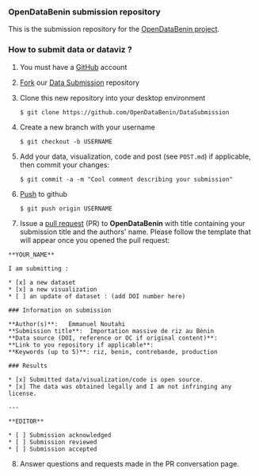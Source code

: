
### OpenDataBenin submission repository

This is the submission repository for the [OpenDataBenin project](https://github.com/OpenDataBenin).

### How to submit data or dataviz ?


1. You must have a [GitHub](https://github.com) account

2. [Fork](https://help.github.com/articles/fork-a-repo/) our  [Data Submission](https://github.com/OpenDataBenin/DataSubmission) repository

3. Clone this new repository into your desktop environment

   ```
   $ git clone https://github.com/OpenDataBenin/DataSubmission
   ```

4. Create a new branch with your username

   ```
   $ git checkout -b USERNAME
   ```


5. Add your data, visualization, code and post (see `POST.md`) if applicable, then commit your changes:

   ```
   $ git commit -a -m "Cool comment describing your submission"
   ```


6. [Push](https://help.github.com/articles/pushing-to-a-remote/) to github

   ```
   $ git push origin USERNAME
   ```

7. Issue a [pull request](https://help.github.com/articles/using-pull-requests/) (PR) to **OpenDataBenin** with title containing your submission title and the authors' name. Please follow the template that will appear once you opened the pull request:

  ```
  **YOUR_NAME**

  I am submitting : 

  * [x] a new dataset
  * [x] a new visualization
  * [ ] an update of dataset : (add DOI number here)
  
  ### Information on submission 

  **Author(s)**:   Emmanuel Noutahi
  **Submission title**:  Importation massive de riz au Bénin
  **Data source (DOI, reference or OC if original content)**:   
  **Link to you repository if applicable**:  
  **Keywords (up to 5)**: riz, benin, contrebande, production

  ### Results

  * [x] Submitted data/visualization/code is open source.
  * [x] The data was obtained legally and I am not infringing any license.
  
  ---

  **EDITOR**

  * [ ] Submission acknowledged
  * [ ] Submission reviewed
  * [ ] Submission accepted
  ```

8. Answer questions and requests made in the PR conversation page.
